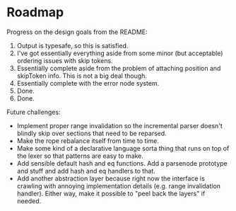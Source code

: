 # Roadmap

Progress on the design goals from the README:

1. Output is typesafe, so this is satisfied.
2. I've got essentially everything aside from some minor (but acceptable) ordering issues with skip tokens.
3. Essentially complete aside from the problem of attaching position and skipToken info. This is not a big deal though.
4. Essentially complete with the error node system.
5. Done.
6. Done.

Future challenges:

- Implement proper range invalidation so the incremental parser doesn't blindly skip over sections that need to be reparsed.
- Make the rope rebalance itself from time to time.
- Make some kind of a declarative language sorta thing that runs on top of the lexer so that patterns are easy to make.
- Add sensible default hash and eq functions. Add a parsenode prototype and stuff and add hash and eq handlers to that.
- Add another abstraction layer because right now the interface is crawling with annoying implementation details (e.g. range invalidation handler). Either way, make it possible to "peel back the layers" if needed.
